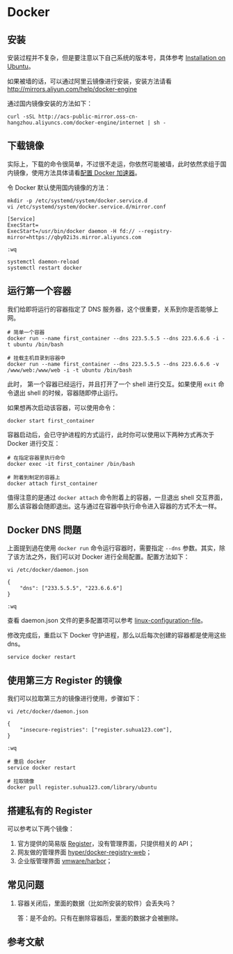 # Docker

## 安装

安装过程并不复杂，但是要注意以下自己系统的版本号，具体参考 [Installation on Ubuntu](https://docs.docker.com/engine/installation/linux/ubuntulinux/)。

如果被墙的话，可以通过阿里云镜像进行安装，安装方法请看 http://mirrors.aliyun.com/help/docker-engine

通过国内镜像安装的方法如下：

```shell
curl -sSL http://acs-public-mirror.oss-cn-hangzhou.aliyuncs.com/docker-engine/internet | sh -
```

## 下载镜像

实际上，下载的命令很简单，不过很不走运，你依然可能被墙，此时依然求组于国内镜像，使用方法具体请看[配置 Docker 加速器](https://cr.console.aliyun.com/)。

令 Docker 默认使用国内镜像的方法：

```shell
mkdir -p /etc/systemd/system/docker.service.d
vi /etc/systemd/system/docker.service.d/mirror.conf

[Service] 
ExecStart= 
ExecStart=/usr/bin/docker daemon -H fd:// --registry-mirror=https://qby02i3s.mirror.aliyuncs.com

:wq

systemctl daemon-reload
systemctl restart docker
```

## 运行第一个容器

我们给即将运行的容器指定了 DNS 服务器，这个很重要，关系到你是否能够上网。

```
# 简单一个容器
docker run --name first_container --dns 223.5.5.5 --dns 223.6.6.6 -i -t ubuntu /bin/bash

# 挂载主机目录到容器中
docker run --name first_container --dns 223.5.5.5 --dns 223.6.6.6 -v /www/web:/www/web -i -t ubuntu /bin/bash
```

此时， 第一个容器已经运行，并且打开了一个 shell 进行交互。如果使用 `exit` 命令退出 shell 的时候，容器随即停止运行。

如果想再次启动该容器，可以使用命令：

```shell
docker start first_container
```

容器启动后，会已守护进程的方式运行，此时你可以使用以下两种方式再次于 Docker 进行交互：

```shell
# 在指定容器里执行命令
docker exec -it first_container /bin/bash

# 附着到制定的容器上
docker attach first_container 
```

值得注意的是通过 `docker attach` 命令附着上的容器，一旦退出 shell 交互界面，那么该容器会随即退出。这与通过在容器中执行命令进入容器的方式不太一样。

## Docker DNS 問題

上面提到過在使用 `docker run` 命令运行容器时，需要指定 `--dns` 参数。其实，除了该方法之外，我们可以对 Docker 进行全局配置。配置方法如下：

```shell
vi /etc/docker/daemon.json

{
    "dns": ["233.5.5.5", "223.6.6.6"]
}

:wq
```

查看 daemon.json 文件的更多配置项可以参考 [linux-configuration-file](https://docs.docker.com/engine/reference/commandline/dockerd/#/linux-configuration-file)。

修改完成后，重启以下 Docker 守护进程，那么以后每次创建的容器都是使用这些 dns。

```shell
service docker restart
```
## 使用第三方 Register 的镜像

我们可以拉取第三方的镜像进行使用，步骤如下：

```
vi /etc/docker/daemon.json

{
	"insecure-registries": ["register.suhua123.com"],
}

:wq

# 重启 docker
service docker restart

# 拉取镜像
docker pull register.suhua123.com/library/ubuntu
```


## 搭建私有的 Register

可以参考以下两个镜像：

1. 官方提供的简易版 [Register](https://hub.docker.com/_/registry/)，没有管理界面，只提供相关的 API；
2. 网友做的管理界面 [hyper/docker-registry-web](https://hub.docker.com/r/hyper/docker-registry-web/)；
3. 企业版管理界面 [vmware/harbor](https://github.com/vmware/harbor/)；

## 常见问题

1. 容器关闭后，里面的数据（比如所安装的软件）会丢失吗？ 

    答：是不会的。只有在删除容器后，里面的数据才会被删除。

## 参考文献


